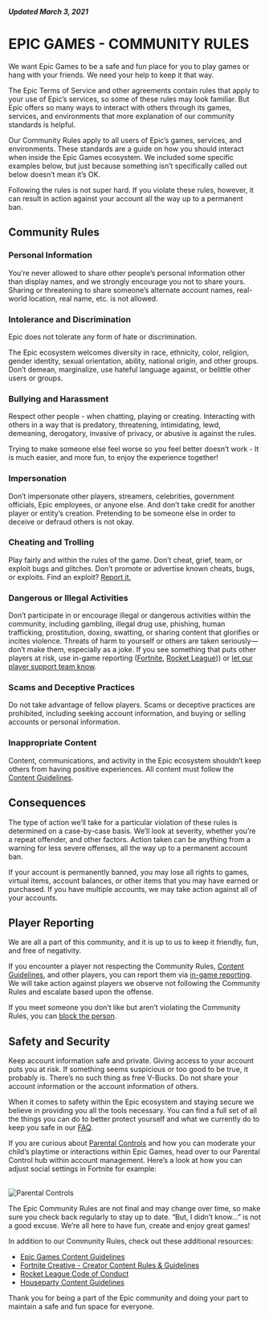 _**Updated March 3, 2021**_

**EPIC GAMES - COMMUNITY RULES**
================================

We want Epic Games to be a safe and fun place for you to play games or hang with your friends. We need your help to keep it that way.

The Epic Terms of Service and other agreements contain rules that apply to your use of Epic’s services, so some of these rules may look familiar. But Epic offers so many ways to interact with others through its games, services, and environments that more explanation of our community standards is helpful. 

Our Community Rules apply to all users of Epic’s games, services, and environments. These standards are a guide on how you should interact when inside the Epic Games ecosystem. We included some specific examples below, but just because something isn’t specifically called out below doesn’t mean it’s OK. 

Following the rules is not super hard. If you violate these rules, however, it can result in action against your account all the way up to a permanent ban. 

  
**Community Rules**
----------------------

### Personal Information

You’re never allowed to share other people’s personal information other than display names, and we strongly encourage you not to share yours. Sharing or threatening to share someone’s alternate account names, real-world location, real name, etc. is not allowed.

### Intolerance and Discrimination

Epic does not tolerate any form of hate or discrimination.

The Epic ecosystem welcomes diversity in race, ethnicity, color, religion, gender identity, sexual orientation, ability, national origin, and other groups. Don’t demean, marginalize, use hateful language against, or belittle other users or groups. 

### Bullying and Harassment

Respect other people - when chatting, playing or creating. Interacting with others in a way that is predatory, threatening, intimidating, lewd, demeaning, derogatory, invasive of privacy, or abusive is against the rules.

Trying to make someone else feel worse so you feel better doesn’t work - It is much easier, and more fun, to enjoy the experience together!

### Impersonation

Don’t impersonate other players, streamers, celebrities, government officials, Epic employees, or anyone else. And don’t take credit for another player or entity’s creation. Pretending to be someone else in order to deceive or defraud others is not okay.

### Cheating and Trolling

Play fairly and within the rules of the game. Don’t cheat, grief, team, or exploit bugs and glitches. Don’t promote or advertise known cheats, bugs, or exploits. Find an exploit? [Report it.](https://www.epicgames.com/help/en-US/epic-games-store-c73)

### Dangerous or Illegal Activities

Don’t participate in or encourage illegal or dangerous activities within the community, including gambling, illegal drug use, phishing, human trafficking, prostitution, doxing, swatting, or sharing content that glorifies or incites violence. Threats of harm to yourself or others are taken seriously—don’t make them, especially as a joke. If you see something that puts other players at risk, use in-game reporting ([Fortnite](https://www.epicgames.com/help/en-US/fortnite-c75/battle-royale-c93/how-do-i-report-bad-player-behavior-in-fortnite-a3276), [Rocket League](https://support.rocketleague.com/hc/en-us/articles/360015606894-How-Do-I-Report-a-Player-#:~:text=If%20you%20would%20like%20to,language%2C%20flooding%2C%20etc.))) or [let our player support team know](https://www.epicgames.com/help/en-US/).

### Scams and Deceptive Practices

Do not take advantage of fellow players. Scams or deceptive practices are prohibited, including seeking account information, and buying or selling accounts or personal information.

### Inappropriate Content

Content, communications, and activity in the Epic ecosystem shouldn’t keep others from having positive experiences. All content must follow the [Content Guidelines](https://www.epicgames.com/site/content-guidelines).

  
**Consequences**
-------------------

The type of action we’ll take for a particular violation of these rules is determined on a case-by-case basis. We’ll look at severity, whether you’re a repeat offender, and other factors. Action taken can be anything from a warning for less severe offenses, all the way up to a permanent account ban.

If your account is permanently banned, you may lose all rights to games, virtual items, account balances, or other items that you may have earned or purchased. If you have multiple accounts, we may take action against all of your accounts.

  
**Player Reporting**
-----------------------

We are all a part of this community, and it is up to us to keep it friendly, fun, and free of negativity.

If you encounter a player not respecting the Community Rules, [Content Guidelines](https://docs.google.com/document/d/1t9RYVkx5rLWT_nVw381grLcbE5mM4BJQnL4GRDHRNa0/edit#), and other players, you can report them via [in-game reporting](https://www.epicgames.com/help/en-US/fortnite-c75/battle-royale-c93/how-do-i-report-bad-player-behavior-in-fortnite-a3276). We will take action against players we observe not following the Community Rules and escalate based upon the offense.

If you meet someone you don’t like but aren’t violating the Community Rules, you can [block the person](https://www.epicgames.com/help/en-US/fortnite-c75/battle-royale-c93/how-do-i-manage-my-party-and-voice-chat-options-from-the-fortnite-lobby-a3477).

  
**Safety and Security**
--------------------------

Keep account information safe and private. Giving access to your account puts you at risk. If something seems suspicious or too good to be true, it probably is. There’s no such thing as free V-Bucks. Do not share your account information or the account information of others.

When it comes to safety within the Epic ecosystem and staying secure we believe in providing you all the tools necessary. You can find a full set of all the things you can do to better protect yourself and what we currently do to keep you safe in our [FAQ](https://www.epicgames.com/store/news/epic-games-account-security).

If you are curious about [Parental Controls](https://www.epicgames.com/fortnite/parental-controls) and how you can moderate your child’s playtime or interactions within Epic Games, head over to our Parental Control hub within account management. Here’s a look at how you can adjust social settings in Fortnite for example:  
 

![Parental Controls](https://cdn2.unrealengine.com/parental-controls-1920x1080-e44263fae368.jpg)

  
The Epic Community Rules are not final and may change over time, so make sure you check back regularly to stay up to date. “But, I didn’t know…” is not a good excuse. We’re all here to have fun, create and enjoy great games!

In addition to our Community Rules, check out these additional resources: 

*   [Epic Games Content Guidelines](https://www.epicgames.com/site/en-US/content-guidelines)
*   [Fortnite Creative - Creator Content Rules & Guidelines](https://www.epicgames.com/fortnite/news/fortnite-creative-creator-content-rules-and-guidelines)
*   [Rocket League Code of Conduct](https://www.google.com/url?q=https://www.rocketleague.com/news/rocket-league-code-of-conduct/&sa=D&source=editors&ust=1614222241919000&usg=AOvVaw3CJRaKSQQQTyCFdwf5nFpM)
*   [Houseparty Content Guidelines](https://houseparty.com/guidelines/)

  
Thank you for being a part of the Epic community and doing your part to maintain a safe and fun space for everyone.